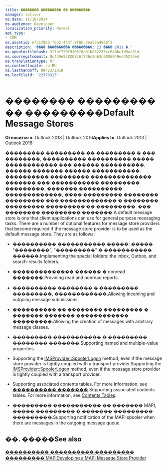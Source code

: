 ```yaml
---
title: �������� ��������� �� ���������
manager: soliver
ms.date: 11/16/2014
ms.audience: Developer
localization_priority: Normal
api_type:
- COM
ms.assetid: efa178eb-feb2-443f-8f6b-2ea53a456bf2
description: '���� ���������� ���������: 23 ���� 2011 �.'
ms.openlocfilehash: 3f7bf720f9105f6a81b832233cc648bc1d9ac91d
ms.sourcegitcommit: 0cf39e5382b8c6f236c8a63c6036849ed3527ded
ms.translationtype: MT
ms.contentlocale: ru-RU
ms.lasthandoff: 08/23/2018
ms.locfileid: "22576913"
---
```

# <a name="default-message-stores"></a><span data-ttu-id="4c69d-103">�������� ��������� �� ���������</span><span class="sxs-lookup"><span data-stu-id="4c69d-103">Default Message Stores</span></span>

  
  
<span data-ttu-id="4c69d-104">**Относится к**: Outlook 2013 | Outlook 2016</span><span class="sxs-lookup"><span data-stu-id="4c69d-104">**Applies to**: Outlook 2013 | Outlook 2016</span></span> 
  
<span data-ttu-id="4c69d-p101">��������� ��������� �� ��������� � ��� ��������, ���������� ���������� ����� ������������ ��� ������ ����������, ������ ������� ������ �����������. ���������� ��������� �������������� ������� ��� ����������� ��������� ���������, ������� ���������� �������������, ���� ��������� �������� ��������� ��� ������������� � �������� ��������� ��������� �� ���������. ��� �������� ��������� �������:</span><span class="sxs-lookup"><span data-stu-id="4c69d-p101">A default message store is one that client applications can use for general purpose messaging tasks. There are a number of optional features for message store providers that become required if the message store provider is to be used as the default message store. They are as follows:</span></span>
  
- <span data-ttu-id="4c69d-108">���������� ����������� �����: ����� "��������", "���������" � ����������� ������.</span><span class="sxs-lookup"><span data-stu-id="4c69d-108">Implementing the special folders: the Inbox, Outbox, and search-results folders.</span></span>
    
- <span data-ttu-id="4c69d-109">�������������� ������ � nonread �������.</span><span class="sxs-lookup"><span data-stu-id="4c69d-109">Providing read and nonread reports.</span></span>
    
- <span data-ttu-id="4c69d-110">���������� �������� � ��������� ���������, ������������.</span><span class="sxs-lookup"><span data-stu-id="4c69d-110">Allowing incoming and outgoing message submissions.</span></span>
    
- <span data-ttu-id="4c69d-111">���������� �� �������� ��������� � ������� ������� ������������ ���������.</span><span class="sxs-lookup"><span data-stu-id="4c69d-111">Allowing the creation of messages with arbitrary message classes.</span></span>
    
- <span data-ttu-id="4c69d-112">��������� ����������� � ��������� �������� �������.</span><span class="sxs-lookup"><span data-stu-id="4c69d-112">Supporting named and multiple-value properties.</span></span>
    
- <span data-ttu-id="4c69d-113">Supporting the [IMSProvider::SpoolerLogon](imsprovider-spoolerlogon.md) method, even if the message store provider is tightly coupled with a transport provider.</span><span class="sxs-lookup"><span data-stu-id="4c69d-113">Supporting the [IMSProvider::SpoolerLogon](imsprovider-spoolerlogon.md) method, even if the message store provider is tightly coupled with a transport provider.</span></span> 
    
- <span data-ttu-id="4c69d-p102">Supporting associated contents tables. For more information, see [���������� �������](contents-tables.md).</span><span class="sxs-lookup"><span data-stu-id="4c69d-p102">Supporting associated contents tables. For more information, see [Contents Tables](contents-tables.md).</span></span>
    
- <span data-ttu-id="4c69d-116">��������� ����������� �� ������� MAPI, ����� ��������� � ������� ��������� ���������.</span><span class="sxs-lookup"><span data-stu-id="4c69d-116">Supporting notification of the MAPI spooler when there are messages in the outgoing message queue.</span></span>
    
## <a name="see-also"></a><span data-ttu-id="4c69d-117">��. �����</span><span class="sxs-lookup"><span data-stu-id="4c69d-117">See also</span></span>



[<span data-ttu-id="4c69d-118">���������� ���������� ��������� ��������� MAPI</span><span class="sxs-lookup"><span data-stu-id="4c69d-118">Developing a MAPI Message Store Provider</span></span>](developing-a-mapi-message-store-provider.md)

